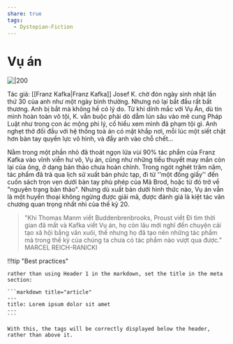 ```yaml
---
share: true
tags:
  - Dystopian-Fiction
---
```

# Vụ án
![|200](https://i.imgur.com/84F5Hgb.jpg)

Tác giả: [[Franz Kafka|Franz Kafka]]
Josef K. chờ đón ngày sinh nhật lần thứ 30 của anh như một ngày bình thường. Nhưng nó lại bắt đầu rất bất thương. Anh bị bắt mà không hề có lý do. Từ khi dính mắc với Vụ Án, dù tin mình hoàn toàn vô tội, K. vẫn buộc phải dò dẫm lún sâu vào mê cung Pháp Luật như trong con ác mộng phi lý, cố hiểu xem mình đã phạm tội gì. Anh nghẹt thở đối đầu với hệ thống toà án có mặt khắp nơi, mỗi lúc một siết chặt hơn bàn tay quyền lực vô hình, và đẩy anh vào chỗ chết...

Nằm trong một phần nhỏ đã thoát ngọn lửa vùi 90% tác phẩm của Franz Kafka vào vĩnh viễn hư vô, Vụ án, cũng như những tiểu thuyết may mắn còn lại của ông, ở dạng bản thảo chưa hoàn chỉnh. Trong ngót nghét trăm năm, tác phẩm đã trả qua lịch sử xuất bản phức tạp, đi từ ''một đống giấy'' đến cuốn sách trọn vẹn dưới bàn tay phù phép của Mã Brod, hoặc từ đó trở về "nguyên trạng bản thảo". Nhưng dù xuất bản dưới hình thức nào, Vụ án vẫn là một huyền thoại không ngừng được giải mã, được đánh giá là kiệt tác văn chương quan trọng nhất nhì của thế kỷ 20.

> "Khi Thomas Manm viết Buddenbrenbrooks, Proust viết Đi tìm thời gian đã mất và Kafka viết Vụ án, họ còn lâu mới nghĩ đến chuyện cải tạo xã hội bằng văn xuôi, thế nhưng họ đã tạo nên những tác phẩm mà trong thế kỷ của chúng ta chưa có tác phẩm nào vượt qua được."
> MARCEL REICH-RANICKI



!!!tip "Best practices"

    rather than using Header 1 in the markdown, set the title in the meta section:

    ```markdown title="article"
    ---
    title: Lorem ipsum dolor sit amet
    ---
    ```

    With this, the tags will be correctly displayed below the header, rather than above it.
